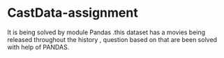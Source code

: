# CastData-assignment
It is being solved by module Pandas .this dataset has a movies being released throughout the history , question based on that are been solved with help of PANDAS.
